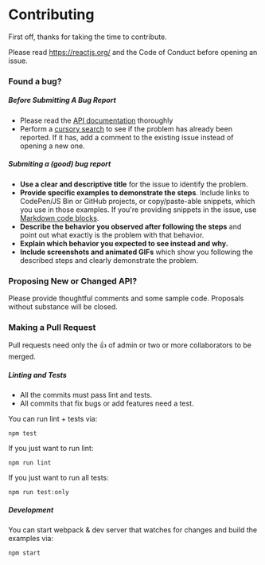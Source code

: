# Contributing
First off, thanks for taking the time to contribute.

Please read https://reactjs.org/ and the Code of Conduct before opening an issue.

### Found a bug?

##### Before Submitting A Bug Report
- Please read the [API documentation](https://github.com/vkbansal/react-contextmenu#api) thoroughly
- Perform a [cursory search](https://github.com/vkbansal/react-contextmenu/issues?utf8=%E2%9C%93&q=is%3Aissue) to see if the problem has already been reported. If it has, add a comment to the existing issue instead of opening a new one.

##### Submiting a (good) bug report

-   **Use a clear and descriptive title** for the issue to identify the problem.
-   **Provide specific examples to demonstrate the steps**. Include links to CodePen/JS Bin or GitHub projects, or copy/paste-able snippets, which you use in those examples. If you're providing snippets in the issue, use [Markdown code blocks](https://help.github.com/articles/markdown-basics/#multiple-lines).
-   **Describe the behavior you observed after following the steps** and point out what exactly is the problem with that behavior.
-   **Explain which behavior you expected to see instead and why.**
-   **Include screenshots and animated GIFs** which show you following the described steps and clearly demonstrate the problem.

### Proposing New or Changed API?

Please provide thoughtful comments and some sample code. Proposals without substance will be closed.

### Making a Pull Request

Pull requests need only the 👍 of admin or two or more collaborators to be merged.

##### Linting and Tests

-   All the commits must pass lint and tests.
-   All commits that fix bugs or add features need a test.

You can run lint + tests  via:

```
npm test
```

If you just want to run lint:

```
npm run lint
```

If you just want to run all tests:

```
npm run test:only
```

##### Development

You can start webpack & dev server that watches for changes and build the examples via:

```
npm start
```



